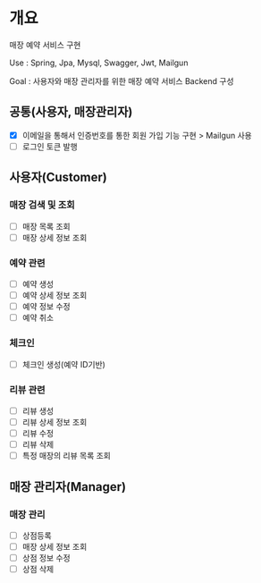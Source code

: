 # 개요
매장 예약 서비스 구현

Use : Spring, Jpa, Mysql, Swagger, Jwt, Mailgun

Goal : 사용자와 매장 관리자를 위한 매장 예약 서비스 Backend 구성

## 공통(사용자, 매장관리자)
- [x] 이메일을 통해서 인증번호를 통한 회원 가입 기능 구현 > Mailgun 사용
- [ ] 로그인 토큰 발행

## 사용자(Customer)
### 매장 검색 및 조회
- [ ] 매장 목록 조회
- [ ] 매장 상세 정보 조회
### 예약 관련
- [ ] 예약 생성
- [ ] 예약 상세 정보 조회
- [ ] 예약 정보 수정
- [ ] 예약 취소
### 체크인
- [ ] 체크인 생성(예약 ID기반)
### 리뷰 관련
- [ ] 리뷰 생성
- [ ] 리뷰 상세 정보 조회
- [ ] 리뷰 수정
- [ ] 리뷰 삭제
- [ ] 특정 매장의 리뷰 목록 조회

## 매장 관리자(Manager)
### 매장 관리
- [ ] 상점등록
- [ ] 매장 상세 정보 조회
- [ ] 상점 정보 수정
- [ ] 상점 삭제
